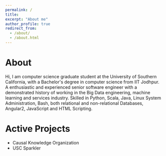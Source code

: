 ```yaml
---
permalink: /
title: 
excerpt: "About me"
author_profile: true
redirect_from: 
  - /about/
  - /about.html
---
```


About
===


Hi, I am computer science graduate student at the University of Southern California, with a Bachelor's degree in computer science from IIT Jodhpur.
A enthusiastic and experienced senior software engineer with a demonstrated history of working in the Big Data engineering, machine learning and services industry. 
Skilled in Python, Scala, Java, Linux System Administration, Bash, both relational and non-relational Databases, Angular2, JavaScript and HTML Scripting.


Active Projects
===

* Causal Knowledge Organization
* USC Sparkler


